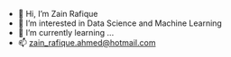 - 👋 Hi, I’m Zain Rafique
- 👀 I’m interested in Data Science and Machine Learning
- 🌱 I’m currently learning ...
- 📫 zain_rafique.ahmed@hotmail.com

<!---
zain-18/zain-18 is a ✨ special ✨ repository because its `README.md` (this file) appears on your GitHub profile.
You can click the Preview link to take a look at your changes.
--->
